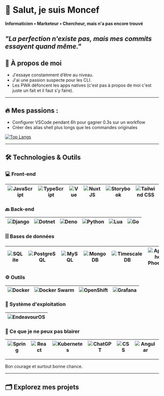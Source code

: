 # 👋 Salut, je suis Moncef  
**Informaticien • Marketeur • Chercheur, mais n'a pas encore trouvé**  

*"La perfection n'existe pas, mais mes commits essayent quand même."*
---

## 🚀 À propos de moi

-  J'essaye constamment d’être au niveau.
-  J'ai une passion suspecte pour les CLI.
-  Les PWA défoncent les apps natives (c'est pas à propos de moi c'est juste un fait et il faut s'y faire).

---

## 🔥 Mes passions : 
  - Configurer VSCode pendant 6h pour gagner 0.3s sur un workflow
  - Créer des alias shell plus longs que les commandes originales

[![Top Langs](https://github-readme-stats.vercel.app/api/top-langs/?username=MONCEF52341&layout=compact&theme=aura_dark&hide_border=true)](https://github.com/MONCEF52341)

---

## 🛠️ Technologies & Outils

### 💻 Front-end

| ![JavaScript](https://img.shields.io/badge/JavaScript-F7DF1E?logo=javascript&logoColor=000) | ![TypeScript](https://img.shields.io/badge/TypeScript-3178C6?logo=typescript&logoColor=fff) | ![Vue](https://img.shields.io/badge/Vue.js-4FC08D?logo=vuedotjs&logoColor=fff) | ![NuxtJS](https://img.shields.io/badge/NuxtJS-00C58E?logo=nuxtdotjs&logoColor=fff) | ![Storybook](https://img.shields.io/badge/Storybook-FF4785?logo=storybook&logoColor=fff) | ![Tailwind CSS](https://img.shields.io/badge/Tailwind%20CSS-38B2AC?logo=tailwindcss&logoColor=white) | ![HTMX](https://img.shields.io/badge/HTMX-FF69B4?logo=htmx&logoColor=white) | ![Astro](https://img.shields.io/badge/Astro-FF5D00?logo=astro&logoColor=white) |
|---|---|---|---|---|---|---|---|

### 🔙 Back-end

| ![Django](https://img.shields.io/badge/Django-%23092E20.svg?logo=django&logoColor=white) | ![Dotnet](https://img.shields.io/badge/.NET-5C2D91?logo=dotnet&logoColor=fff) | ![Deno](https://img.shields.io/badge/Deno-000000?logo=deno&logoColor=white) | ![Python](https://img.shields.io/badge/Python-3776AB?logo=python&logoColor=white) | ![Lua](https://img.shields.io/badge/Lua-000081?logo=lua&logoColor=white) | ![Go](https://img.shields.io/badge/Go-00ADD8?logo=go&logoColor=white) |
|---|---|---|---|---|---|

### 🗄️ Bases de données

| ![SQLite](https://img.shields.io/badge/SQLite-%2307405e.svg?logo=sqlite&logoColor=white) | ![PostgreSQL](https://img.shields.io/badge/PostgreSQL-336791?logo=postgresql&logoColor=white) | ![MySQL](https://img.shields.io/badge/MySQL-4479A1?logo=mysql&logoColor=fff) | ![MongoDB](https://img.shields.io/badge/MongoDB-47A248?logo=mongodb&logoColor=white) | ![TimescaleDB](https://img.shields.io/badge/TimescaleDB-000?logo=timescaledb&logoColor=fff) | ![Apache Phoenix](https://img.shields.io/badge/Apache%20Phoenix-F8DC75?logo=apachephoenix&logoColor=white) |
|---|---|---|---|---|---|

### ⚙️ Outils

| ![Docker](https://img.shields.io/badge/Docker-2496ED?logo=docker&logoColor=white) | ![Docker Swarm](https://img.shields.io/badge/Docker%20Swarm-2496ED?logo=dockerswarm&logoColor=white) | ![OpenShift](https://img.shields.io/badge/OpenShift-EE0000?logo=openshift&logoColor=white) | ![Grafana](https://img.shields.io/badge/Grafana-F46800?logo=grafana&logoColor=white) |
|---|---|---|---|

### 🔧 Système d'exploitation

| ![EndeavourOS](https://img.shields.io/badge/EndeavourOS-1672B3?logo=endeavouros&logoColor=white) |
|---|

### 🚫 Ce que je ne peux pas blairer

| ![Spring](https://img.shields.io/badge/Spring-6DB33F?logo=spring&logoColor=white) | ![React](https://img.shields.io/badge/React-61DAFB?logo=react&logoColor=white) | ![Kubernetes](https://img.shields.io/badge/Kubernetes-326CE5?logo=kubernetes&logoColor=white) | ![ChatGPT](https://img.shields.io/badge/ChatGPT-74AA9C?logo=openai&logoColor=white) | ![CSS](https://img.shields.io/badge/CSS-1572B6?logo=css3&logoColor=white) | ![Angular](https://img.shields.io/badge/-Angular-DD0031?style=flat-square&logo=angular&logoColor=white) |
|---|---|---|---|---|---|

---

Bon courage et surtout bonne chance.

---

## 🗂️ Explorez mes projets
